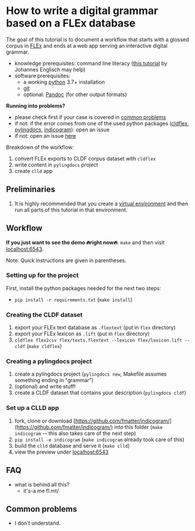 # How to write a digital grammar based on a FLEx database

The goal of this tutorial is to document a workflow that starts with a glossed corpus in [FLEx](https://software.sil.org/fieldworks/) and ends at a web app serving an interactive digital grammar.

* knowledge prerequisites: command line literacy ([this tutorial](https://github.com/dictionaria/pydictionaria/blob/master/docs/intro-commandline.md) by Johannes Englisch may help)
* software prerequisites:
    * a working [python](https://www.python.org/) 3.7+ installation
    * [git](https://www.linode.com/docs/guides/how-to-install-git-on-linux-mac-and-windows/)
    * optional: [Pandoc](https://pandoc.org/installing.html) (for other output formats)

**Running into problems?**

* please check first if your case is covered in [common problems](#common-problems)
* if not: if the error comes from one of the used python packages ([cldflex](https://github.com/fmatter/cldflex/issues), [pylingdocs](https://github.com/fmatter/pylingdocs/issues), [indicogram](https://github.com/fmatter/indicogram/issues)): open an issue 
* if not: open an issue [here](https://github.com/fmatter/flex-grammar-tutorial/issues)

Breakdown of the workflow:
1. convert FLEx exports to CLDF corpus dataset with `cldflex`
2. write content in `pylingdocs` project
3. create `clld` app

## Preliminaries
1. It is highly recommended that you create a [virtual environment](https://docs.python.org/3/library/venv.html) and then run all parts of this tutorial in that environment.

## Workflow

**If you just want to see the demo 🔥right now🔥**: `make` and then visit [localhost:6543](https://localhost:6543).

Note: Quick instructions are given in parentheses.

### Setting up for the project
First, install the python packages needed for the next two steps:
* `pip install -r requirements.txt` (`make install`)

### Creating the CLDF dataset
1. export your FLEx text database as `.flextext` (put in `flex` directory)
2. export your FLEx lexicon as `.lift` (put in `flex` directory)
3. `cldflex flex2csv flex/texts.flextext --lexicon flex/lexicon.lift --cldf` (`make cldflex`)

### Creating a pylingdocs project
1. create a pylingdocs project (`pylingdocs new`, Makefile assumes something ending in "grammar")
2. (optional) and write stuff!
2. create a CLDF dataset that contains your description (`pylingdocs cldf`)

### Set up a CLLD app
1. fork, clone or download [https://github.com/fmatter/indicogram/](https://github.com/fmatter/indicogram/) into this folder (`make indicogram` -- this also takes care of the next step)
2. `pip install -e indicogram` (`make indicogram` already took care of this)
3. build the `clld` database and serve it (`make clld`)
4. view the preview under [localhost:6543](https://localhost:6543)

## FAQ
* what is behind all this?
    * it's-a me fl.mt/

## Common problems
* I don't understand.